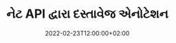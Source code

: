 ---
############################# Static ############################
layout: "product"
date: 2022-02-23T12:00:00+02:00
draft: false

product: "Annotation"
product_tag: "annotation"
platform: "Net"
platform_tag: "net"

############################# Head ############################
head_title: "નેટ ડોક્યુમેન્ટ એનોટેશન API | પીડીએફ વર્ડ એક્સેલ પીપીટીએક્સ ઈમેજીસ જુઓ અને ટીકા કરો"
head_description: "નેટ ડોક્યુમેન્ટ એનોટેશન API. PDF Word DOCX, Excel XLSX, PPTX, EML EMLX, VSS VSD, OTP, CAD અને ઇમેજ ફાઇલ ફોર્મેટ જુઓ, ટેગ કરો, ટિપ્પણી કરો અને ટીકા કરો."

############################# Header ##########################
title: "નેટ API દ્વારા દસ્તાવેજ એનોટેશન"
description: "કોઈપણ બાહ્ય સોફ્ટવેર ઇન્સ્ટોલ કર્યા વિના PDF, HTML, MS Office અને અન્ય દસ્તાવેજ ફોર્મેટ જોવા અને એનોટેટ કરવાની ક્ષમતાઓ સાથે નેટ એપ્લિકેશન્સ બનાવો."
button:
    enable: true
    icon: "fas fa-arrow-down"
    label: "મફત અજમાયશ ડાઉનલોડ કરો"
    link: "https://downloads.groupdocs.com/annotation/net"

############################# SubMenu #########################
submenu:
    enable: true
    
    left:
        img_alt: "GroupDocs.Annotation for Net"
        image: "https://www.groupdocs.cloud/templates/groupdocs/images/product-logos/groupdocs-annotation-net.png"
        product: "GroupDocs.Annotation"
        platform: "Net"

    middle:
        button:
            # button loop
            - link: "#features"
              text: "વિશેષતા"

            # button loop
            - link: "https://products.groupdocs.app/annotation"
              text: "લાઈવ ડેમો"

            # button loop
            - link: "https://purchase.groupdocs.com/pricing/annotation/net"
              text: "ભાવ"

    right:
        link_download: "https://downloads.groupdocs.com/annotation"
        link_learn: "https://docs.groupdocs.com/annotation/net/"
        link_buy: "https://purchase.groupdocs.com"

############################# Overview ############################
overview:
    enable: true
    content: |
      GroupDocs.Annotation Net API એ એક ઉત્પાદન છે જે તમને Android, MacOS, Linux, Windows જેવા વિવિધ પ્લેટફોર્મ્સ અને ઑપરેટિંગ સિસ્ટમ્સ પર દસ્તાવેજોમાં ટીકા સાથે કામ કરવાની મંજૂરી આપે છે. GroupDocs.Annotation સરળ API સાથે લાઇબ્રેરી પ્રદાન કરે છે જે ઘણા ફાયદાઓ આપે છે: ઉદાહરણ તરીકે, જો તમારે ડેટાને ગોપનીય રાખવાની જરૂર હોય અથવા લાઇબ્રેરી સાથે કામ કરવા માટે તમારે કેટલી શક્તિની જરૂર હોય તે પસંદ કરવાની જરૂર હોય અથવા એનોટેશન સાથેના કાર્યને આંશિક રીતે બદલવાની જરૂર હોય, તો લાઇબ્રેરી ખૂબ જ ઉપયોગી છે. હલકો અને લવચીક.

      નેટ API માટે GroupDocs.Annotation તમને વિવિધ પ્રકારની ટીકાઓ સાથે કામ કરવાની મંજૂરી આપે છે, જેમાં નીચેનાનો સમાવેશ થાય છે: ટેક્સ્ટ, પોલીલાઈન, એરિયા, અન્ડરલાઈન, પોઈન્ટ, વોટરમાર્ક, એરો, એલિપ્સ, ટેક્સ્ટ રિપ્લેસમેન્ટ, ડિસ્ટન્સ, ટેક્સ્ટ ફીલ્ડ, રિસોર્સ રિડેક્શન વગેરે. અને મોટા ભાગનાને સપોર્ટ કરે છે. લોકપ્રિય દસ્તાવેજ ફોર્મેટ્સ જેમ કે: પીડીએફ, એચટીએમએલ, માઈક્રોસોફ્ટ ઓફિસ વર્ડ, એક્સેલ સ્પ્રેડશીટ્સ, પાવરપોઈન્ટ પ્રેઝન્ટેશન, વિઝિયો, આઉટલુક ઈમેલ્સ, ઈમેજીસ, મેટાફાઈલ્સ, સીએડી ડ્રોઈંગ અને અન્ય વિવિધ ફોર્મેટ. API દસ્તાવેજ પૃષ્ઠોની થંબનેલ્સ મેળવવાની ક્ષમતા પ્રદાન કરે છે અને પીડીએફ ફાઇલોમાં અને તેમાંથી ટીકાને આયાત અને નિકાસને સમર્થન આપે છે.

      લાઇબ્રેરીનો ઉપયોગ કરીને, તમે દસ્તાવેજોમાંથી ટીકા ઉમેરી, સંપાદિત કરી શકો છો, કાઢી શકો છો અને કાઢી શકો છો, દસ્તાવેજો ફેરવી શકો છો, થંબનેલ્સ ઉકેલ બદલી શકો છો અને આ બધી શક્યતાઓની સંપૂર્ણ સૂચિ નથી. તે તમામ સપોર્ટેડ ડોક્યુમેન્ટ ફોર્મેટમાં તમારી જરૂરિયાતો અનુસાર એનોટેશન પ્રોપર્ટીઝને કસ્ટમાઇઝ કરવા માટે ડેટા ઑબ્જેક્ટનો વ્યાપક સેટ પણ ઑફર કરે છે.

      નેટ API માટે GroupDocs.Annotation સાથે કામ કરવું ખૂબ જ સરળ છે અને તેમાં માત્ર થોડા મૂળભૂત પગલાંનો સમાવેશ થાય છે. પહેલા તમારે લાયસન્સ સેટઅપ કરવાની જરૂર છે, પછી તમે જેની સાથે કામ કરવા માંગો છો તે ફાઇલને પસંદ કરો, પછી ડોક્યુમેન્ટ એનોટેશન્સ (ડિલીટ/એડિટ/એક્સટ્રેક્ટ/ડિલીટ) સાથે કોઈક રીતે હેરફેર કરો અને પરિણામ સાચવો. વધુ માહિતી માટે કૃપા કરીને ઉત્પાદન દસ્તાવેજીકરણ અથવા અમારા ઉદાહરણો સેટ જુઓ.
      
      GroupDocs.Annotation નિયમિતપણે અપડેટ કરવામાં આવે છે અને તેના ગ્રાહકો માટે સપોર્ટ પૂરો પાડે છે, અમને પ્રશ્નો પૂછવા અથવા તમારા વિચારો મોકલવા અથવા કંઈક નવું કરવા માટે તમારી જરૂરિયાતો વિશે અમને જણાવવા માટે તમારું હંમેશા સ્વાગત છે અને અમે તેને અમારા નવા સંસ્કરણોમાં રાજીખુશીથી અમલમાં મૂકીશું.
    tabs:
      enable: true
      
      ## TAB ONE ##
      tab_one:
        description: |
          નેટ માટે GroupDocs.Anotation ની ઝાંખી નીચે મુજબ છે:
      
        right:
          enable: true
          icon: "fab fa-html5"
          title:  ઝાંખી
          content: |
            * ટીકાઓ ઉમેરો
            * ટીકાઓ નિકાસ કરો 
            * ટીકાઓ આયાત કરો
            * જવાબ આધારિત ટિપ્પણીઓ
            * એનોટેશન સુસંગતતા
      
      ## TAB TWO ##
      tab_two:
        description: |
          નેટ માટે GroupDocs.Annotation તમામ લોકપ્રિય [દસ્તાવેજ ફાઇલ ફોર્મેટ્સ](https://docs.groupdocs.com/annotation/Net/supported-document-formats/) ને સપોર્ટ કરે છે જેમાં નીચેનાનો સમાવેશ થાય છે: Microsoft Office, PDF, images અને અન્ય ઘણા.

        left:
          enable: true
          table:
            # table loop
            - title: "Microsoft Office Formats"
              content: |
                * **Word**: [DOC](/annotation/net/doc/), [DOCX](/annotation/net/docx/), [DOCM](/annotation/net/docm/), [DOT](/annotation/net/dot/), [DOTX](/annotation/net/dotx/), [RTF](/annotation/net/rtf/)
                * **Excel**: [XLS](/annotation/net/xls/), [XLSX](/annotation/net/xlsx/), [XLSB](/annotation/net/xlsb/), [XLSM](/annotation/net/xlsm/)
                * **PowerPoint**: [PPT](/annotation/net/ppt/), [PPTX](/annotation/net/pptx/), [PPS](/annotation/net/pps/), [PPSX](/annotation/net/ppsx/), [POTM](/annotation/net/potm/), [POTX](/annotation/net/potx/), [PPSM](/annotation/net/ppsm/), [PPTM](/annotation/net/pptm/), [WMF](/annotation/net/wmf/), [EMF](/annotation/net/emf/)
                * **Outlook**: [EML](/annotation/net/eml/), [EMLX](/annotation/net/emlx/), [MSG](/annotation/net/msg/)
                * **Visio**: [VSS](/annotation/net/vss/), [VST](/annotation/net/vst/), [VSD](/annotation/net/vsd/), [VSDX](/annotation/net/vsdx/), [VSX](/annotation/net/vsx/)

        right:
          enable: true
          table:
            # table loop
            - title: "Other Formats"
              content: |
                * **Portable**: [PDF](/annotation/net/pdf/) (PDF/A-1a, PDF/A-1b, PDF/A-2a)
                * **OpenDocument**: [ODT](/annotation/net/odt/), [ODS](/annotation/net/ods/), [ODP](/annotation/net/odp/)
                * **Images**: [BMP](/annotation/net/bmp/), [JPG](/annotation/net/jpg/), [JPEG](/annotation/net/jpeg/), [TIFF](/annotation/net/tiff/), [TIF](/annotation/net/tif/), [PNG](/annotation/net/png/), [GIF](/annotation/net/gif/), [DCM](/annotation/net/dcm/), [DICOM](/annotation/net/dicom/)
                * **AutoCAD**: [DWG](/annotation/net/dwg/), [DXF](/annotation/net/dxf/), [CAD](/annotation/net/cad/)
                * **Other**: [HTM](/annotation/net/htm/), [HTML](/annotation/net/html/), [CSV](/annotation/net/csv/), [DJVU](/annotation/net/djvu/), [OTP](/annotation/net/otp/), [OTT](/annotation/net/ott/)

      ## TAB THREE ##
      tab_three:
        description: |
          નેટ માટે GroupDocs.Annotation નીચેના ઓપરેટિંગ સિસ્ટમ્સ, ફ્રેમવર્ક અને પેકેજ મેનેજર્સને સપોર્ટ કરે છે:
        
        left:
          enable: true
          table:
            # table loop
            - icon: "fab fa-windows"
              title:  ઓપેરેટીંગ સીસ્ટમ
              content: |
                * Windows Desktop (x86 & x64)
                * Windows Server (x86 & x64)
                * Windows Azure
                * Linux
                * MacOS

            # table loop
            - icon: "fas fa-code"
              title:  આધારભૂત ફ્રેમવર્ક
              content: |
                * .NET Standard 2.0
                * .NET Framework 2.0 or higher
                * .NET Core 2.0 or higher
                * Mono Framework 1.2 or higher

        right:
          enable: true
          table:
            # table loop
            - icon: "fas fa-box"
              title:  પેકેજ મેનેજર
              content: |
                * NuGet
            
            # table loop
            - icon: "fas fa-tools"
              title:  વિકાસ પર્યાવરણ
              content: |
                * Microsoft Visual Studio
                * Xamarin.Android
                * Xamarin.IOS
                * Xamarin.Mac
                * MonoDevelop

############################# Features ############################
features:
    enable: true
    title: નેટ સુવિધાઓ માટે ગ્રુપ ડોક્સ.એનોટેશન

    feature:
      # feature loop
      - icon: "fas fa-copy"
        link: "https://docs.groupdocs.com/annotation/net/basic-usage/"
        content: ટીકાઓ અને જવાબો ઉમેરો, સંપાદિત કરો અને દૂર કરો

      # feature loop
      - icon: "fas fa-eye"
        link: "https://docs.groupdocs.com/annotation/net/export-annotations/"
        content: દસ્તાવેજમાં ટીકાઓ નિકાસ કરો

      # feature loop
      - icon: "fas fa-bolt"
        link: "https://docs.groupdocs.com/annotation/net/evaluation-limitations-and-licensing-of-groupdocs-annotation/"
        content: મીટર કરેલ લાઇસન્સ - API વપરાશ અનુસાર ચૂકવણી કરીને નિયંત્રિત બિલિંગ
      
      # feature loop
      - icon: "fas fa-code"
        link: "https://docs.groupdocs.com/annotation/net/extract-annotations-from-document/"
        content: દસ્તાવેજની તમામ ટીકાઓ મેળવવા માટે સિંગલ ફંક્શન કૉલ

      # feature loop
      - icon: "fas fa-cloud"
        link: "https://docs.groupdocs.com/annotation/net/add-point-annotation/"
        content: પોઈન્ટ એનોટેશન માટે મૂલ્ય અસાઇન કરો અથવા હાલની પોઈન્ટ વેલ્યુ ખસેડો

      # feature loop
      - icon: "fas fa-remove-format"
        link: "https://docs.groupdocs.com/annotation/net/add-link-annotation/"
        content: પીડીએફ, વર્ડ અને પાવરપોઈન્ટ સ્લાઈડ્સમાં લિંક એનોટેશન ઉમેરો

      # feature loop
      - icon: "fas fa-comment-slash"
        link: "https://docs.groupdocs.com/annotation/net/basic-usage/"
        content: એનોટેશનનો બેકગ્રાઉન્ડ કલર સેટ કરો અથવા ડોક્યુમેન્ટમાંથી બધી ટીકાઓ દૂર કરો

      # feature loop
      - icon: "fas fa-border-all"
        link: "https://docs.groupdocs.com/annotation/net/generate-document-pages-preview/"
        content: સચોટતા સાથે પીડીએફ ફાઇલોની ટીકા કરો - પીડીએફ દસ્તાવેજ અને કેશ પૃષ્ઠ પૂર્વાવલોકનોની છબીનું પ્રતિનિધિત્વ મેળવો

      # feature loop
      - icon: "fas fa-wrench"
        link: "https://docs.groupdocs.com/annotation/net/import-annotations/"
        content: દસ્તાવેજના ઈમેજ રિપ્રેઝન્ટેશનમાં ટેક્સ્ટ એનોટેશનના ટેક્સ્ટ કોઓર્ડિનેટ્સ મેળવો

      # feature loop
      - icon: "fas fa-columns"
        link: "https://docs.groupdocs.com/annotation/net/add-area-annotation/"
        content: નેસ્ટેડ ટિપ્પણીઓ માટે વિસ્તારની ટીકા અને સમર્થન સાથે વપરાશકર્તાની ટિપ્પણીઓને લિંક કરો

      # feature loop
      - icon: "fas fa-file-word"
        link: "https://docs.groupdocs.com/annotation/net/add-arrow-annotation/"
        content: વિશિષ્ટ સામગ્રી તરફ નિર્દેશ કરવા માટે એરો એનોટેશનનો ઉપયોગ કરો

      # feature loop
      - icon: "fas fa-envelope"
        link: "https://docs.groupdocs.com/annotation/net/add-distance-annotation/"
        content: ઓબ્જેક્ટો વચ્ચેના અંતરનું પ્રતિનિધિત્વ કરતી રેખા દોરવા માટે અંતર ટીકાનો ઉપયોગ કરો

      # feature loop
      - icon: "fas fa-print"
        link: "https://docs.groupdocs.com/annotation/net/add-point-annotation/"
        content: પોઈન્ટ આધારિત એનોટેશન કે જ્યારે કોમેન્ટ્સ ઉમેરવા માટે પોપ વિન્ડો પર ક્લિક કરો

      # feature loop
      - icon: "fas fa-file-archive"
        link: "https://docs.groupdocs.com/annotation/net/add-polyline-annotation/"
        content: પોલીલાઈન એનોટેશન તરીકે બનાવેલ લાઇન સેગમેન્ટનો કનેક્ટેડ સિક્વન્સ બનાવો

      # feature loop
      - icon: "fas fa-lock"
        link: "https://docs.groupdocs.com/annotation/net/add-ellipse-annotation/"
        content: સ્ટ્રેટ લાઇન સેગમેન્ટ્સ, આર્ક સેગમેન્ટ્સ અથવા બંનેનું મિશ્રણ બનાવો

      # feature loop
      - icon: "fas fa-file-code"
        link: "https://docs.groupdocs.com/annotation/net/add-area-annotation/"
        content: સુધારણા માટે પ્રસ્તાવિત દસ્તાવેજ વિસ્તારોને માર્ક કરો
      
      # feature loop
      - icon: "fas fa-fill-drip"
        link: "https://docs.groupdocs.com/annotation/net/add-image-annotation/"
        content: પીડીએફ, ડાયાગ્રામ, વર્ડ, એક્સેલ, પ્રેઝન્ટેશન અને ઈમેજીસમાં ઈમેજ એનોટેશન ઉમેરો

      # feature loop
      - icon: "fas fa-file-excel"
        link: "https://docs.groupdocs.com/annotation/net/add-annotation-to-the-document/"
        content: દસ્તાવેજમાં ટેક્સ્ટ ફીલ્ડ અને ટેક્સ્ટ આધારિત સ્ટેમ્પ અથવા વોટરમાર્ક ઉમેરો

      # feature loop
      - icon: "fas fa-heading"
        link: "https://docs.groupdocs.com/annotation/net/add-annotation-to-the-document/"
        content: દસ્તાવેજમાં ચોક્કસ ટેક્સ્ટને સ્ટ્રાઈક કરો, રેખાંકિત કરો અથવા બદલો

      # feature loop
      - icon: "fas fa-project-diagram"
        link: "https://docs.groupdocs.com/annotation/net/update-annotations/"
        content: નવા ઊંચાઈ અને પહોળાઈ પરિમાણો સોંપીને ટીકાનું કદ બદલો

      # feature loop
      - icon: "fas fa-cube"
        link: "https://docs.groupdocs.com/annotation/net/generate-document-pages-preview/"
        content: દસ્તાવેજ પૃષ્ઠોની થંબનેલ્સ મેળવો. ઈમેજીસ અને ડાયાગ્રામ માટે એનોટેટેડ ડોક્સની વિવિધતા મેનેજ કરો

      # feature loop
      - icon: "fab fa-uncharted"
        link: "https://docs.groupdocs.com/annotation/net/export-annotations/"
        content: એનોટેશનને નિકાસ કરો અને બહુ-પૃષ્ઠ TIFF ફાઇલો સાથે કામ કરો
  
      # feature loop
      - icon: "fab fa-uncharted"
        link: "https://docs.groupdocs.com/annotation/net/add-watermark-annotation/"
        content: વોટરમાર્ક એનોટેશન માટે વર્ટિકલ અને હોરીઝોન્ટલ એલાઈનમેન્ટ એડજસ્ટ કરો
  
      # feature loop
      - icon: "fab fa-uncharted"
        link: "https://docs.groupdocs.com/annotation/net/add-text-field-annotation/"
        content: ટેક્સ્ટ ફીલ્ડ માટે ટેક્સ્ટ આડી ગોઠવણી ઉમેરો

      # feature loop
      - icon: "fab fa-uncharted"
        link: "https://docs.groupdocs.com/annotation/net/document-text-info/"
        content: દસ્તાવેજની ટેક્સ્ટ લાઇન (ટેક્સ્ટ, પહોળાઈ, ઊંચાઈ, ઇન્ડેન્ટ) વિશે માહિતી મેળવો

    more_feature:
      # more_feature_loop
      - title: ટીકાના બહુવિધ પ્રકારો માટે આધાર
        content: |
          .NET માટે GroupDocs.Annotation તમને વિવિધ પ્રકારની ટીકાઓ સાથે કામ કરવા સક્ષમ બનાવે છે. આ તમારી ટીમ સાથે કાર્યોમાં સહયોગ કરતી વખતે સ્વતંત્રતા અને સંચારની સરળતા આપે છે. તમે એનોટેશન્સનો ઉપયોગ કરી શકો છો, જેમ કે, વિસ્તાર એનોટેશન (એક વિસ્તારને લંબચોરસ તરીકે ચિહ્નિત કરો અને તેમાં નોંધો ઉમેરો), પોઈન્ટ એનોટેશન (દસ્તાવેજમાં કોઈપણ બિંદુએ ટિપ્પણીઓને વળગી રહો), ટેક્સ્ટ એનોટેશન (પસંદ કરેલ ટેક્સ્ટ પર ટિપ્પણી ઉમેરો), સ્ટ્રાઇકઆઉટ/અન્ડરલાઇન એનોટેશન ( ફકરા પર લાગુ), પોલીલાઇન એનોટેશન (આકારો અને ફ્રીહેન્ડ લાઇન દોરો), એરો એનોટેશન (જોડાયેલ ટિપ્પણીઓ સાથે એરો પોઇન્ટર), એલિપ્સ એનોટેશન (એલિપ્સની અંદર ટેક્સ્ટ દર્શાવો), અંતર ટીકા (એક રેખા દોરો જે વસ્તુઓ વચ્ચેનું અંતર દર્શાવે છે), લિંક એનોટેશન (સમર્થિત દસ્તાવેજ ફોર્મેટમાં વેબ લિંક્સ ઉમેરો), અને વોટરમાર્ક એનોટેશન (ટેક્સ્ટ સ્ટેમ્પ અથવા વોટરમાર્ક દસ્તાવેજમાં ઉમેરી શકાય છે).

          ```cs
          // Initialize list of AnnotationInfo
          List<AnnotationInfo> annotations = new List<AnnotationInfo>();
          // Initialize text annotation
          AnnotationInfo textAnnotation = new AnnotationInfo
          {
            Box = new Rectangle((float)265.44, (float)153.86, 206, 36), Type = AnnotationType.Text 
          };
          // Add annotation to list
          annotations.Add(textAnnotation);
          // Get input file stream
          Stream inputFile = new FileStream("D:/input.pdf", FileMode.Open, File
          .ReadWrite);
          // Export annotation and save output file
          CommonUtilities.SaveOutputDocument(inputFile, annotations, DocumentType.Pdf);
          ```

############################# Support ############################
support:
    enable: true

############################# Solutions ############################
solutions:
    enable: true
    title: GroupDocs.Annotation અન્ય લોકપ્રિય વિકાસ વાતાવરણ માટે દસ્તાવેજ જોવા API ઓફર કરે છે

    solution:
        # solution loop
        - img_alt: "GroupDocs.Annotation for Java"
          image: "https://www.groupdocs.cloud/templates/groupdocs/images/product-logos/groupdocs-annotation-java.png"
          product: "GroupDocs.Annotation"
          platform: "Java"
          link: "/annotation/java/"

############################# Back to top ###############################
back_to_top:
  enable: true
---